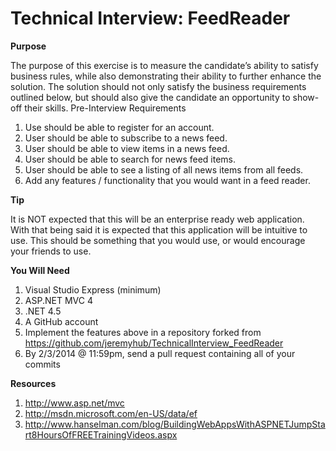 Technical Interview: FeedReader
=============================
**Purpose**

The purpose of this exercise is to measure the candidate’s ability to satisfy business rules, while also demonstrating their ability to further enhance the solution. The solution should not only satisfy the business requirements outlined below, but should also give the candidate an opportunity to show-off their skills.
Pre-Interview Requirements
1.	Use should be able to register for an account.
2.	User should be able to subscribe to a news feed.
3.	User should be able to view items in a news feed.
4.	User should be able to search for news feed items.
5.	User should be able to see a listing of all news items from all feeds.
6.	Add any features / functionality that you would want in a feed reader.

**Tip**

It is NOT expected that this will be an enterprise ready web application. With that being said it is expected that this application will be intuitive to use. This should be something that you would use, or would encourage your friends to use. 

**You Will Need**

1.	Visual Studio Express (minimum)
2.	ASP.NET MVC 4
3.	.NET 4.5
4.	A GitHub account
5.	Implement the features above in a repository forked from https://github.com/jeremyhub/TechnicalInterview_FeedReader
6.	By 2/3/2014 @ 11:59pm, send a pull request containing all of your commits

**Resources**

1.	http://www.asp.net/mvc
2.	http://msdn.microsoft.com/en-US/data/ef
3.	http://www.hanselman.com/blog/BuildingWebAppsWithASPNETJumpStart8HoursOfFREETrainingVideos.aspx
